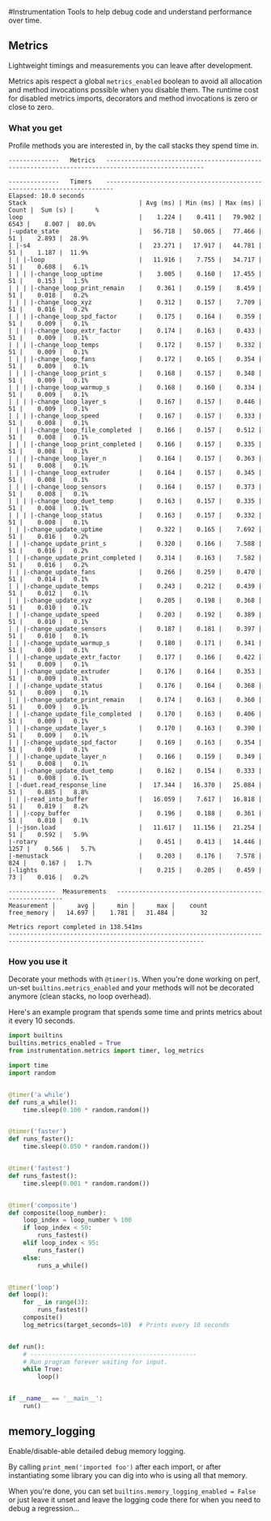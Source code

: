 #Instrumentation
Tools to help debug code and understand performance over time.

## Metrics
Lightweight timings and measurements you can leave after development.

Metrics apis respect a global `metrics_enabled` boolean to avoid all allocation and method invocations possible when 
you disable them.  The runtime cost for disabled metrics imports, decorators and method invocations is zero or close
to zero.


### What you get
Profile methods you are interested in, by the call stacks they spend time in.
```
--------------   Metrics   -------------------------------------------------------------------------------------------------

--------------   Timers    ------------------------------------------------------------------------
Elapsed: 10.0 seconds
Stack                               | Avg (ms) | Min (ms) | Max (ms) |    Count |  Sum (s) |      %
loop                                |    1.224 |    0.411 |   79.902 |     6543 |    8.007 |  80.0%
|-update_state                      |   56.718 |   50.065 |   77.466 |       51 |    2.893 |  28.9%
| |-s4                              |   23.271 |   17.917 |   44.781 |       51 |    1.187 |  11.9%
| | |-loop                          |   11.916 |    7.755 |   34.717 |       51 |    0.608 |   6.1%
| | | |-change_loop_uptime          |    3.005 |    0.160 |   17.455 |       51 |    0.153 |   1.5%
| | | |-change_loop_print_remain    |    0.361 |    0.159 |    8.459 |       51 |    0.018 |   0.2%
| | | |-change_loop_xyz             |    0.312 |    0.157 |    7.709 |       51 |    0.016 |   0.2%
| | | |-change_loop_spd_factor      |    0.175 |    0.164 |    0.359 |       51 |    0.009 |   0.1%
| | | |-change_loop_extr_factor     |    0.174 |    0.163 |    0.433 |       51 |    0.009 |   0.1%
| | | |-change_loop_temps           |    0.172 |    0.157 |    0.332 |       51 |    0.009 |   0.1%
| | | |-change_loop_fans            |    0.172 |    0.165 |    0.354 |       51 |    0.009 |   0.1%
| | | |-change_loop_print_s         |    0.168 |    0.157 |    0.348 |       51 |    0.009 |   0.1%
| | | |-change_loop_warmup_s        |    0.168 |    0.160 |    0.334 |       51 |    0.009 |   0.1%
| | | |-change_loop_layer_s         |    0.167 |    0.157 |    0.446 |       51 |    0.009 |   0.1%
| | | |-change_loop_speed           |    0.167 |    0.157 |    0.333 |       51 |    0.008 |   0.1%
| | | |-change_loop_file_completed  |    0.166 |    0.157 |    0.512 |       51 |    0.008 |   0.1%
| | | |-change_loop_print_completed |    0.166 |    0.157 |    0.335 |       51 |    0.008 |   0.1%
| | | |-change_loop_layer_n         |    0.164 |    0.157 |    0.363 |       51 |    0.008 |   0.1%
| | | |-change_loop_extruder        |    0.164 |    0.157 |    0.345 |       51 |    0.008 |   0.1%
| | | |-change_loop_sensors         |    0.164 |    0.157 |    0.373 |       51 |    0.008 |   0.1%
| | | |-change_loop_duet_temp       |    0.163 |    0.157 |    0.335 |       51 |    0.008 |   0.1%
| | | |-change_loop_status          |    0.163 |    0.157 |    0.332 |       51 |    0.008 |   0.1%
| | |-change_update_uptime          |    0.322 |    0.165 |    7.692 |       51 |    0.016 |   0.2%
| | |-change_update_print_s         |    0.320 |    0.166 |    7.588 |       51 |    0.016 |   0.2%
| | |-change_update_print_completed |    0.314 |    0.163 |    7.582 |       51 |    0.016 |   0.2%
| | |-change_update_fans            |    0.266 |    0.259 |    0.470 |       51 |    0.014 |   0.1%
| | |-change_update_temps           |    0.243 |    0.212 |    0.439 |       51 |    0.012 |   0.1%
| | |-change_update_xyz             |    0.205 |    0.198 |    0.368 |       51 |    0.010 |   0.1%
| | |-change_update_speed           |    0.203 |    0.192 |    0.389 |       51 |    0.010 |   0.1%
| | |-change_update_sensors         |    0.187 |    0.181 |    0.397 |       51 |    0.010 |   0.1%
| | |-change_update_warmup_s        |    0.180 |    0.171 |    0.341 |       51 |    0.009 |   0.1%
| | |-change_update_extr_factor     |    0.177 |    0.166 |    0.422 |       51 |    0.009 |   0.1%
| | |-change_update_extruder        |    0.176 |    0.164 |    0.353 |       51 |    0.009 |   0.1%
| | |-change_update_status          |    0.176 |    0.164 |    0.368 |       51 |    0.009 |   0.1%
| | |-change_update_print_remain    |    0.174 |    0.163 |    0.360 |       51 |    0.009 |   0.1%
| | |-change_update_file_completed  |    0.170 |    0.163 |    0.406 |       51 |    0.009 |   0.1%
| | |-change_update_layer_s         |    0.170 |    0.163 |    0.390 |       51 |    0.009 |   0.1%
| | |-change_update_spd_factor      |    0.169 |    0.163 |    0.354 |       51 |    0.009 |   0.1%
| | |-change_update_layer_n         |    0.166 |    0.159 |    0.349 |       51 |    0.008 |   0.1%
| | |-change_update_duet_temp       |    0.162 |    0.154 |    0.333 |       51 |    0.008 |   0.1%
| |-duet.read_response_line         |   17.344 |   16.370 |   25.084 |       51 |    0.885 |   8.8%
| | |-read_into_buffer              |   16.059 |    7.617 |   16.818 |       51 |    0.819 |   8.2%
| | |-copy_buffer                   |    0.196 |    0.188 |    0.361 |       51 |    0.010 |   0.1%
| |-json.load                       |   11.617 |   11.156 |   21.254 |       51 |    0.592 |   5.9%
|-rotary                            |    0.451 |    0.413 |   14.446 |     1257 |    0.566 |   5.7%
|-menustack                         |    0.203 |    0.176 |    7.578 |      824 |    0.167 |   1.7%
|-lights                            |    0.215 |    0.205 |    0.459 |       73 |    0.016 |   0.2%

-------------  Measurements   -------------------------------------------------------
Measurement |      avg |      min |      max |    count
free_memory |   14.697 |    1.781 |   31.484 |       32

Metrics report completed in 138.541ms
----------------------------------------------------------------------------------------------------------------------------
```


### How you use it
Decorate your methods with `@timer()`s.  When you're done working on perf, un-set `builtins.metrics_enabled` and your
  methods will not be decorated anymore (clean stacks, no loop overhead).

Here's an example program that spends some time and prints metrics about it every 10 seconds.
```python
import builtins
builtins.metrics_enabled = True
from instrumentation.metrics import timer, log_metrics

import time
import random


@timer('a while')
def runs_a_while():
    time.sleep(0.100 * random.random())


@timer('faster')
def runs_faster():
    time.sleep(0.050 * random.random())


@timer('fastest')
def runs_fastest():
    time.sleep(0.001 * random.random())


@timer('composite')
def composite(loop_number):
    loop_index = loop_number % 100
    if loop_index < 50:
        runs_fastest()
    elif loop_index < 95:
        runs_faster()
    else:
        runs_a_while()


@timer('loop')
def loop():
    for _ in range(3):
        runs_fastest()
    composite()
    log_metrics(target_seconds=10)  # Prints every 10 seconds


def run():
    # ----------------------------------------------
    # Run program forever waiting for input.
    while True:
        loop()


if __name__ == '__main__':
    run()
```

## memory_logging
Enable/disable-able detailed debug memory logging.

By calling `print_mem('imported foo')` after each import, or after instantiating some library you can dig into who is using all that memory.

When you're done, you can set `builtins.memory_logging_enabled = False` or just leave it unset and leave the logging code there for when you
need to debug a regression...
